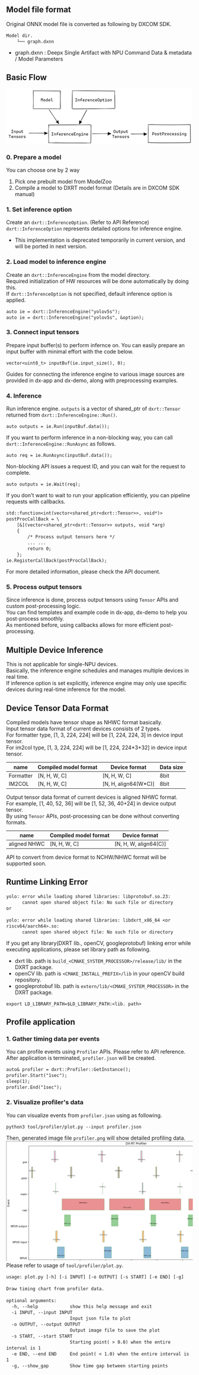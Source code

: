 ## Model file format
Original ONNX model file is converted as following by DXCOM SDK.
```
Model dir.
    └── graph.dxnn
```
* graph.dxnn : Deepx Single Artifact with NPU Command Data & metadata / Model Parameters
## Basic Flow
![inference_basic_r1](/assets/images/basic_flow.jpg)
### 0. Prepare a model
You can choose one by 2 way
1) Pick one prebuilt model from ModelZoo  
2) Compile a model to DXRT model format (Details are in DXCOM SDK manual)  
### 1. Set inference option
Create an `dxrt::InferenceOption`. (Refer to API Reference)  
`dxrt::InferenceOption` represents detailed options for inference engine.  
- This implementation is deprecated temporarily in current version, and will be ported in next version.  
### 2. Load model to inference engine
Create an `dxrt::InferenceEngine` from the model directory.  
Required initialization of HW resources will be done automatically by doing this.  
If `dxrt::InferenceOption` is not specified, default inference option is applied.  
```
auto ie = dxrt::InferenceEngine("yolov5s");
auto ie = dxrt::InferenceEngine("yolov5s", &option);
```
### 3. Connect input tensors
Prepare input buffer(s) to perform infernce on.
You can easily prepare an input buffer with minimal effort with the code below.  
```
vector<uint8_t> inputBuf(ie.input_size(), 0);
```
Guides for connecting the inference engine to various image sources are provided in dx-app and dx-demo, along with preprocessing examples.  
### 4. Inference
Run inference engine. `outputs` is a vector of shared_ptr of `dxrt::Tensor` returned from `dxrt::InferenceEngine::Run()`.
```
auto outputs = ie.Run(inputBuf.data());
```
If you want to perform inference in a non-blocking way, you can call `dxrt::InferenceEngine::RunAsync` as follows.  
```
auto req = ie.RunAsync(inputBuf.data());
```
Non-blocking API issues a request ID, and you can wait for the request to complete.  
```
auto outputs = ie.Wait(req);
```
If you don't want to wait to run your application efficiently, you can pipeline requests with callbacks.  
```
std::function<int(vector<shared_ptr<dxrt::Tensor>>, void*)> postProcCallBack = \
    [&](vector<shared_ptr<dxrt::Tensor>> outputs, void *arg)
    {
        /* Process output tensors here */
        ... ...
        return 0;
    };
ie.RegisterCallBack(postProcCallBack);
```
For more detailed information, please check the API document.  
### 5. Process output tensors
Since inference is done, process output tensors using `Tensor` APIs and custom post-processing logic.  
You can find templates and example code in dx-app, dx-demo to help you post-process smoothly.  
As mentioned before, using callbacks allows for more efficient post-processing.  
## Multiple Device Inference
This is not applicable for single-NPU devices.  
Basically, the inference engine schedules and manages multiple devices in real time.  
If inference option is set explicitly, inference engine may only use specific devices during real-time inference for the model.  
## Device Tensor Data Format
Compiled models have tensor shape as NHWC format basically.  
Input tensor data format of current devices consists of 2 types.  
For formatter type, [1, 3, 224, 224] will be [1, 224, 224, 3] in device input tensor.  
For im2col type, [1, 3, 224, 224] will be [1, 224, 224*3+32] in device input tensor.  

|name|Compiled model format|Device format|Data size|  
|---|---|---|---|  
|Formatter|[N, H, W, C]|[N, H, W, C]|8bit|  
|IM2COL|[N, H, W, C]|[N, H, align64(W*C)]|8bit|  

Output tensor data format of current devices is aligned NHWC format.  
For example, [1, 40, 52, 36] will be [1, 52, 36, 40+24] in device output tensor.  
By using ```Tensor``` APIs, post-processing can be done without converting formats.  

|name|Compiled model format|Device format|  
|---|---|---|  
|aligned NHWC|[N, H, W, C]|[N, H, W, align64(C)]|  

API to convert from device format to NCHW/NHWC format will be supported soon.  

## Runtime Linking Error  
```
yolo: error while loading shared libraries: libprotobuf.so.23:
      cannot open shared object file: No such file or directory
or

yolo: error while loading shared libraries: libdxrt_x86_64 <or riscv64/aarch64>.so: 
      cannot open shared object file: No such file or directory
```
If you get any library(DXRT lib., openCV, googleprotobuf) linking error while executing applications, please set library path as following.  

* dxrt lib. path is `build_<CMAKE_SYSTEM_PROCESSOR>/release/lib/` in the DXRT package.  
* openCV lib. path is `<CMAKE_INSTALL_PREFIX>/lib` in your openCV build repository.  
* googleprotobuf lib. path is `extern/lib/<CMAKE_SYSTEM_PROCESSOR>` in the DXRT package.  
```
export LD_LIBRARY_PATH=$LD_LIBRARY_PATH:<lib. path>
```

## Profile application  
### 1. Gather timing data per events
You can profile events using ```Profiler``` APIs. Please refer to API reference.  
After application is terminated, `profiler.json` will be created.  
```
auto& profiler = dxrt::Profiler::GetInstance();
profiler.Start("1sec");
sleep(1);
profiler.End("1sec");
```
### 2. Visualize profiler's data
You can visualize events from `profiler.json` using as following.  
```
python3 tool/profiler/plot.py --input profiler.json
```
Then, generated image file `profiler.png` will show detailed profiling data. 
![image](/assets/images/profiler.jpg)
Please refer to usage of `tool/profiler/plot.py`.  
```
usage: plot.py [-h] [-i INPUT] [-o OUTPUT] [-s START] [-e END] [-g]

Draw timing chart from profiler data.

optional arguments:
  -h, --help            show this help message and exit
  -i INPUT, --input INPUT
                        Input json file to plot
  -o OUTPUT, --output OUTPUT
                        Output image file to save the plot
  -s START, --start START
                        Starting point( > 0.0) when the entire interval is 1
  -e END, --end END     End point( < 1.0) when the entire interval is 1
  -g, --show_gap        Show time gap between starting points
```
